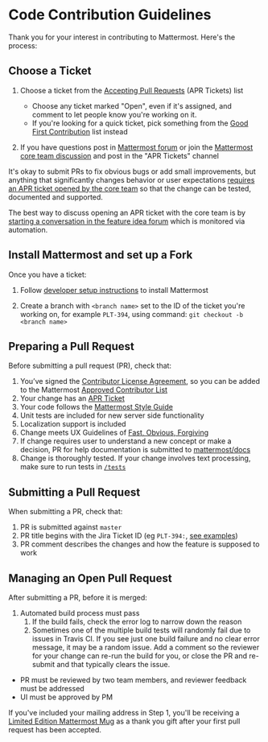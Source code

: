 # Code Contribution Guidelines

Thank you for your interest in contributing to Mattermost. Here's the process:  

## Choose a Ticket

1. Choose a ticket from the [Accepting Pull Requests](https://mattermost.atlassian.net/issues/?filter=10101) (APR Tickets) list
    - Choose any ticket marked "Open", even if it's assigned, and comment to let people know you're working on it. 
    - If you're looking for a quick ticket, pick something from the [Good First Contribution](https://mattermost.atlassian.net/issues/?filter=10206) list instead

2. If you have questions post in [Mattermost forum](http://forum.mattermost.org/) or join the [Mattermost core team discussion](https://pre-release.mattermost.com/signup_user_complete/?id=rcgiyftm7jyrxnma1osd8zswby) and post in the "APR Tickets" channel

It's okay to submit PRs to fix obvious bugs or add small improvements, but anything that significantly changes behavior or user expectations [requires an APR ticket opened by the core team](http://docs.mattermost.com/process/accepting-pull-request.html) so that the change can be tested, documented and supported. 

The best way to discuss opening an APR ticket with the core team is by [starting a conversation in the feature idea forum](http://www.mattermost.org/feature-requests/) which is monitored via automation.

## Install Mattermost and set up a Fork

Once you have a ticket: 

1. Follow [developer setup instructions](https://github.com/mattermost/platform/blob/master/doc/developer/Setup.md) to install Mattermost

2. Create a branch with `<branch name>` set to the ID of the ticket you're working on, for example `PLT-394`, using command: `git checkout -b <branch name>`

## Preparing a Pull Request 

Before submitting a pull request (PR), check that:  

1. You’ve signed the [Contributor License Agreement](http://www.mattermost.org/mattermost-contributor-agreement/), so you can be added to the Mattermost [Approved Contributor List](https://docs.google.com/spreadsheets/d/1NTCeG-iL_VS9bFqtmHSfwETo5f-8MQ7oMDE5IUYJi_Y/pubhtml?gid=0&single=true)  
2. Your change has an [APR Ticket](http://docs.mattermost.com/process/accepting-pull-request.html)
3. Your code follows the [Mattermost Style Guide](http://docs.mattermost.com/developer/style-guide.html)  
4. Unit tests are included for new server side functionality 
5. Localization support is included  
6. Change meets UX Guidelines of [Fast, Obvious, Forgiving](http://www.mattermost.org/design-principles/)
7. If change requires user to understand a new concept or make a decision, PR for help documentation is submitted to [mattermost/docs](https://github.com/mattermost/docs)  
8. Change is thoroughly tested. If your change involves text processing, make sure to run tests in [`/tests`](https://github.com/mattermost/platform/tree/master/doc/developer/tests)

## Submitting a Pull Request 

When submitting a PR, check that:  

1. PR is submitted against `master`  
2. PR title begins with the Jira Ticket ID (eg `PLT-394:`, [see examples](https://github.com/mattermost/platform/pulls?q=is%3Apr+is%3Aclosed))  
3. PR comment describes the changes and how the feature is supposed to work  

## Managing an Open Pull Request 

After submitting a PR, before it is merged:  

1. Automated build process must pass  
    1. If the build fails, check the error log to narrow down the reason  
    2. Sometimes one of the multiple build tests will randomly fail due to issues in Travis CI. If you see just one build failure and no clear error message, it may be a random issue. Add a comment so the reviewer for your change can re-run the build for you, or close the PR and re-submit and that typically clears the issue.  
- PR must be reviewed by two team members, and reviewer feedback must be addressed  
- UI must be approved by PM  

If you've included your mailing address in Step 1, you'll be receiving a [Limited Edition Mattermost Mug](https://forum.mattermost.org/t/limited-edition-mattermost-mugs/143) as a thank you gift after your first pull request has been accepted.
